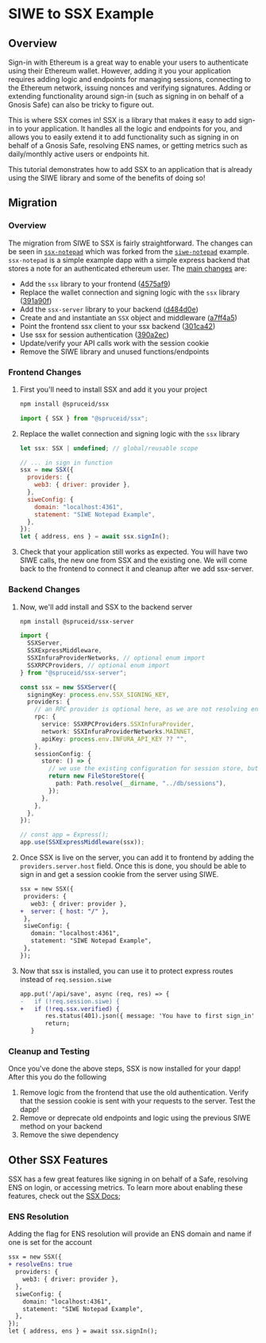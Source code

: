# SIWE to SSX Example

## Overview

Sign-in with Ethereum is a great way to enable your users to authenticate using their Ethereum wallet. However, adding it you your application requires adding logic and endpoints for managing sessions, connecting to the Ethereum network, issuing nonces and verifying signatures. Adding or extending functionality around sign-in (such as signing in on behalf of a Gnosis Safe) can also be tricky to figure out.

This is where SSX comes in! SSX is a library that makes it easy to add sign-in to your application. It handles all the logic and endpoints for you, and allows you to easily extend it to add functionality such as signing in on behalf of a Gnosis Safe, resolving ENS names, or getting metrics such as daily/monthly active users or endpoints hit.

This tutorial demonstrates how to add SSX to an application that is already using the SIWE library and some of the benefits of doing so!

## Migration

### Overview

The migration from SIWE to SSX is fairly straightforward. The changes can be seen in [`ssx-notepad`](https://github.com/spruceid/ssx-notepad) which was forked from the [`siwe-notepad`](https://github.com/spruceid/siwe-notepad) example. `ssx-notepad` is a simple example dapp with a simple express backend that stores a note for an authenticated ethereum user. The [main changes](https://github.com/spruceid/siwe-notepad/compare/main...spruceid:ssx-notepad:main) are:

- Add the `ssx` library to your frontend ([4575af9](https://github.com/spruceid/ssx-notepad/pull/1/commits/4575af935b43eb4c4edeb2bd715ed1d817e423a6))
- Replace the wallet connection and signing logic with the `ssx` library ([391a90f](https://github.com/spruceid/ssx-notepad/pull/1/commits/391a90f1036bb214e16aa9070207ab673d400065))
- Add the `ssx-server` library to your backend ([d484d0e](https://github.com/spruceid/ssx-notepad/pull/2/commits/d484d0ee483368eb611a2b84973b8d6ec520b37c))
- Create and and instantiate an `SSX` object and middleware ([a7ff4a5](https://github.com/spruceid/ssx-notepad/pull/2/commits/a7ff4a51a78ebae4832339e372a4bb23260ea345))
- Point the frontend ssx client to your ssx backend ([301ca42](https://github.com/spruceid/ssx-notepad/pull/2/commits/301ca420132599527f131b0ed75048194fa9b300))
- Use ssx for session authentication ([390a2ec](https://github.com/spruceid/ssx-notepad/pull/2/commits/390a2ecbfad844dbd76e7338a7536086da92435b))
- Update/verify your API calls work with the session cookie
- Remove the SIWE library and unused functions/endpoints

### Frontend Changes

1. First you'll need to install SSX and add it you your project

   ```bash
   npm install @spruceid/ssx
   ```

   ```javascript
   import { SSX } from "@spruceid/ssx";
   ```

2. Replace the wallet connection and signing logic with the `ssx` library

   ```javascript
   let ssx: SSX | undefined; // global/reusable scope

   // ... in sign in function
   ssx = new SSX({
     providers: {
       web3: { driver: provider },
     },
     siweConfig: {
       domain: "localhost:4361",
       statement: "SIWE Notepad Example",
     },
   });
   let { address, ens } = await ssx.signIn();
   ```

3. Check that your application still works as expected. You will have two SIWE calls, the new one from SSX and the existing one. We will come back to the frontend to connect it and cleanup after we add ssx-server.

### Backend Changes

1. Now, we'll add install and SSX to the backend server

   ```bash
   npm install @spruceid/ssx-server
   ```

   ```typescript
   import {
     SSXServer,
     SSXExpressMiddleware,
     SSXInfuraProviderNetworks, // optional enum import
     SSXRPCProviders, // optional enum import
   } from "@spruceid/ssx-server";

   const ssx = new SSXServer({
     signingKey: process.env.SSX_SIGNING_KEY,
     providers: {
       // an RPC provider is optional here, as we are not resolving ens server side. But this is supported
       rpc: {
         service: SSXRPCProviders.SSXInfuraProvider,
         network: SSXInfuraProviderNetworks.MAINNET,
         apiKey: process.env.INFURA_API_KEY ?? "",
       },
       sessionConfig: {
         store: () => {
           // we use the existing configuration for session store, but pass it to SSX Server
           return new FileStoreStore({
             path: Path.resolve(__dirname, "../db/sessions"),
           });
         },
       },
     },
   });

   // const app = Express();
   app.use(SSXExpressMiddleware(ssx));
   ```

2. Once SSX is live on the server, you can add it to frontend by adding
the `providers.server.host` field. Once this is done, you should be able to sign in and get a session cookie from the server using SIWE.
    ```diff
    ssx = new SSX({
     providers: {
       web3: { driver: provider },
    +  server: { host: "/" },   
     },
     siweConfig: {
       domain: "localhost:4361",
       statement: "SIWE Notepad Example",
     },
   });
    ```

3. Now that ssx is installed, you can use it to protect express routes instead of `req.session.siwe`
   ```diff
   app.put('/api/save', async (req, res) => {
   -   if (!req.session.siwe) {
   +   if (!req.ssx.verified) {
          res.status(401).json({ message: 'You have to first sign_in' });
          return;
      }
   ```

### Cleanup and Testing

Once you've done the above steps, SSX is now installed for your dapp! After this you do the following

1. Remove logic from the frontend that use the old authentication. Verify that the session cookie is sent with your requests to the server. Test the dapp!
2. Remove or deprecate old endpoints and logic using the previous SIWE method on your backend
3. Remove the siwe dependency

## Other SSX Features

SSX has a few great features like signing in on behalf of a Safe, resolving ENS on login, or accessing metrics. To learn more about enabling these features, check out the [SSX Docs](https://docs.ssx.id/configuring-ssx);

### ENS Resolution

Adding the flag for ENS resolution will provide an ENS domain and name if one is set for the account

```diff
ssx = new SSX({
+ resolveEns: true
  providers: {
    web3: { driver: provider },
  },
  siweConfig: {
    domain: "localhost:4361",
    statement: "SIWE Notepad Example",
  },
});
let { address, ens } = await ssx.signIn();
```
